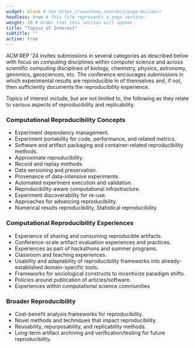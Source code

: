```yaml
---
widget: blank # See https://wowchemy.com/docs/page-builder/
headless: true # This file represents a page section.
weight: 20 # Order that this section will appear.
title: "Topics of Interest"
subtitle: ""
active: true
---
```


ACM REP '24 invites submissions in several categories as described below with focus on computing disciplines within computer science and across scientific computing disciplines of biology, chemistry, physics, astronomy, genomics, geosciences, etc. The conference encourages submissions in which experimental results are reproducible in of themselves and, if not, then sufficiently documents the reproducibility experience. 

Topics of interest include, but are not limited to, the following as they relate to various aspects of reproducibility and replicability. 

### Computational Reproducibility Concepts 
- Experiment dependency management.
- Experiment portability for code, performance, and related metrics.
- Software and artifact packaging and container-related reproducibility methods. 
- Approximate reproducibility. 
- Record and replay methods. 
- Data versioning and preservation.
- Provenance of data-intensive experiments.
- Automated experiment execution and validation.
- Reproducibility-aware computational infrastructure.
- Experiment discoverability for re-use.
- Approaches for advancing reproducibility.
- Numerical results reproducibility, Statistical reproducibility

### Computational Reproducibility Experiences
- Experience of sharing and consuming reproducible artifacts. 
- Conference-scale artifact evaluation experiences and practices.
- Experiences as part of hackathons and summer programs.
- Classroom and teaching experiences. 
- Usability and adaptability of reproducibility frameworks into already-established domain-specific tools.
- Frameworks for sociological constructs to incentivize paradigm shifts.
- Policies around publication of articles/software.
- Experiences within computational science communities

### Broader Reproducibility
- Cost-benefit analysis frameworks for reproducibility.
- Novel methods and techniques that impact reproducibility.
- Reusability, repurposability, and replicability methods. 
- Long-term artifact archiving and verification/testing for future reproducibility.
